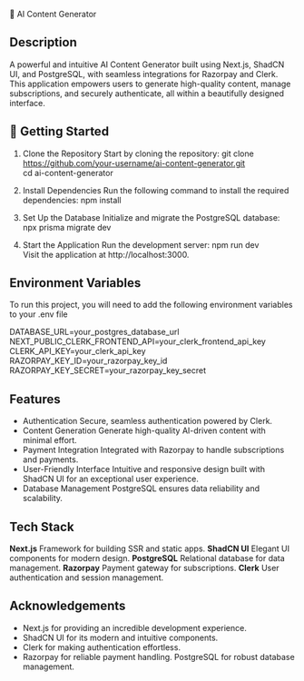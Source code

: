 🤖 AI Content Generator
## Description
A powerful and intuitive AI Content Generator built using Next.js, ShadCN UI, and PostgreSQL, with seamless integrations for Razorpay and Clerk. This application empowers users to generate high-quality content, manage subscriptions, and securely authenticate, all within a beautifully designed interface.


## 🚀 Getting Started
1. Clone the Repository
Start by cloning the repository:
git clone https://github.com/your-username/ai-content-generator.git  
cd ai-content-generator  

2. Install Dependencies
Run the following command to install the required dependencies: npm install  

3. Set Up the Database
Initialize and migrate the PostgreSQL database: npx prisma migrate dev  

4. Start the Application
Run the development server: npm run dev  
Visit the application at http://localhost:3000.

## Environment Variables

To run this project, you will need to add the following environment variables to your .env file

DATABASE_URL=your_postgres_database_url  
NEXT_PUBLIC_CLERK_FRONTEND_API=your_clerk_frontend_api_key  
CLERK_API_KEY=your_clerk_api_key  
RAZORPAY_KEY_ID=your_razorpay_key_id  
RAZORPAY_KEY_SECRET=your_razorpay_key_secret  



## Features

- Authentication
Secure, seamless authentication powered by Clerk.
- Content Generation
Generate high-quality AI-driven content with minimal effort.
- Payment Integration
Integrated with Razorpay to handle subscriptions and payments.
- User-Friendly Interface
Intuitive and responsive design built with ShadCN UI for an exceptional user experience.
- Database Management
PostgreSQL ensures data reliability and scalability.


## Tech Stack
    
**Next.js**	Framework for building SSR and static apps.
**ShadCN UI**	Elegant UI components for modern design.
**PostgreSQL**	Relational database for data management.
**Razorpay**	Payment gateway for subscriptions.
**Clerk**	User authentication and session management.

## Acknowledgements

- Next.js for providing an incredible development experience.
- ShadCN UI for its modern and intuitive components.
- Clerk for making authentication effortless.
- Razorpay for reliable payment handling.
PostgreSQL for robust database management.

